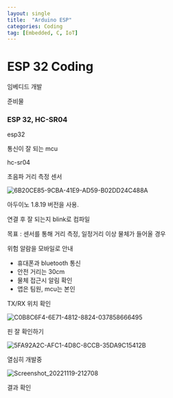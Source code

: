 ```yaml
---
layout: single
title:  "Arduino ESP"
categories: Coding
tag: [Embedded, C, IoT]
---
```


# ESP 32 Coding

임베디드 개발

준비물

### ESP 32, HC-SR04

esp32

통신이 잘 되는 mcu

hc-sr04

초음파 거리 측정 센서

![6B20CE85-9CBA-41E9-AD59-B02DD24C488A](C:\Users\sm\git\eellda.github.io\images\2022-10-25-esp\6B20CE85-9CBA-41E9-AD59-B02DD24C488A-1668862253325-4.jpeg)

아두이노 1.8.19 버전을 사용.

연결 후 잘 되는지 blink로 컴파일

목표 : 센서를 통해 거리 측정, 일정거리 이상 물체가 들어올 경우  

위험 알람을 모바일로 안내

- 휴대폰과 bluetooth 통신
- 안전 거리는 30cm
- 물체 접근시 알림 확인
- 앱은 팀원, mcu는 본인

TX/RX 위치 확인

![C0B8C6F4-6E71-4812-8824-037858666495](C:\Users\sm\git\eellda.github.io\images\2022-10-25-esp\C0B8C6F4-6E71-4812-8824-037858666495.jpeg)

핀 잘 확인하기

![5FA92A2C-AFC1-4D8C-8CCB-35DA9C15412B](C:\Users\sm\git\eellda.github.io\images\2022-10-25-esp\5FA92A2C-AFC1-4D8C-8CCB-35DA9C15412B.jpeg)

열심히 개발중

![Screenshot_20221119-212708](C:\Users\sm\git\eellda.github.io\images\2022-10-25-esp\Screenshot_20221119-212708.jpg)

결과 확인
